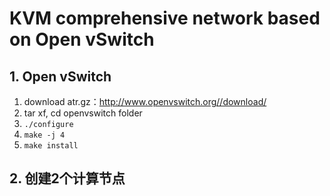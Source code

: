 # KVM comprehensive network based on Open vSwitch

## 1. Open vSwitch
1. download atr.gz：http://www.openvswitch.org//download/
2. tar xf, cd openvswitch folder
3. ```./configure```
4. ```make -j 4```
5. ```make install```

## 2. 创建2个计算节点

